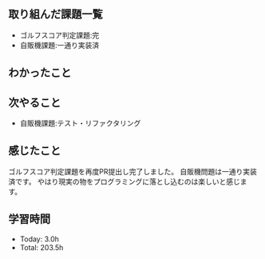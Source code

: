 ## 取り組んだ課題一覧
- ゴルフスコア判定課題:完
- 自販機課題:一通り実装済
## わかったこと

## 次やること
- 自販機課題:テスト・リファクタリング
## 感じたこと
ゴルフスコア判定課題を再度PR提出し完了しました。
自販機問題は一通り実装済です。
やはり現実の物をプログラミングに落とし込むのは楽しいと感じます。
## 学習時間
- Today: 3.0h
- Total: 203.5h